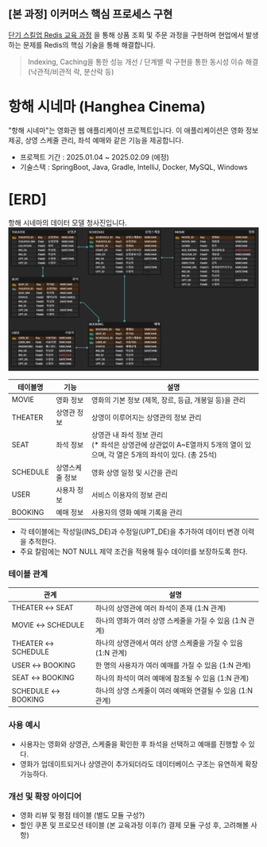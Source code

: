 ## [본 과정] 이커머스 핵심 프로세스 구현
[단기 스킬업 Redis 교육 과정](https://hh-skillup.oopy.io/) 을 통해 상품 조회 및 주문 과정을 구현하며 현업에서 발생하는 문제를 Redis의 핵심 기술을 통해 해결합니다.
> Indexing, Caching을 통한 성능 개선 / 단계별 락 구현을 통한 동시성 이슈 해결 (낙관적/비관적 락, 분산락 등)

# 항해 시네마 (Hanghea Cinema)
"항해 시네마"는 영화관 웹 애플리케이션 프로젝트입니다. 이 애플리케이션은 영화 정보 제공, 상영 스케줄 관리, 좌석 예매와 같은 기능을 제공합니다.

- 프로젝트 기간 : 2025.01.04 ~ 2025.02.09 (에정)
- 기술스택 : SpringBoot, Java, Gradle, IntelliJ, Docker, MySQL, Windows

# [ERD]
항해 시네마의 데이터 모델 청사진입니다.
![img.png](images/erd-img.png)

|테이블명| 기능       | 설명                                                                              |
|-------|----------|---------------------------------------------------------------------------------|
|MOVIE| 영화 정보    | 영화의 기본 정보 (제목, 장르, 등급, 개봉일 등)을 관리                                               |
|THEATER| 상영관 정보   | 상영이 이루어지는 상영관의 정보 관리                               |
|SEAT| 좌석 정보    | 상영관 내 좌석 정보 관리<br/>(* 좌석은 상영관에 상관없이 A~E열까지 5개의 열이 있으며, 각 열은 5개의 좌석이 있다. (총 25석) |
|SCHEDULE| 상영스케줄 정보 | 영화 상영 일정 및 시간을 관리                                                               |
|USER| 사용자 정보   | 서비스 이용자의 정보 관리                                                                  |
|BOOKING| 예매 정보    | 사용자의 영화 예매 기록을 관리                                                               |

- 각 테이블에는 작성일(INS_DE)과 수정일(UPT_DE)을 추가하여 데이터 변경 이력을 추적한다.
- 주요 칼럼에는 NOT NULL 제약 조건을 적용해 필수 데이터를 보장하도록 한다.

### 테이블 관계
|관계|설명|
|---|---|
|THEATER ↔ SEAT|하나의 상영관에 여러 좌석이 존재 (1:N 관계)|
|MOVIE ↔ SCHEDULE|하나의 영화가 여러 상영 스케줄을 가질 수 있음 (1:N 관계)|
|THEATER ↔ SCHEDULE|하나의 상영관에서 여러 상영 스케줄을 가질 수 있음 (1:N 관계)|
|USER ↔ BOOKING|한 명의 사용자가 여러 예매를 가질 수 있음 (1:N 관계)|
|SEAT ↔ BOOKING|하나의 좌석이 여러 예매에 참조될 수 있음 (1:N 관계)|
|SCHEDULE ↔ BOOKING|하나의 상영 스케줄이 여러 예매와 연결될 수 있음 (1:N 관계)|

### 사용 예시
- 사용자는 영화와 상영관, 스케줄을 확인한 후 좌석을 선택하고 예매를 진행할 수 있다.
- 영화가 업데이트되거나 상영관이 추가되더라도 데이터베이스 구조는 유연하게 확장 가능하다.

### 개선 및 확장 아이디어

- 영화 리뷰 및 평점 테이블 (별도 모듈 구성?)
- 할인 쿠폰 및 프로모션 테이블 (본 교육과정 이후(?) 결제 모듈 구성 후, 고려해볼 사항)

